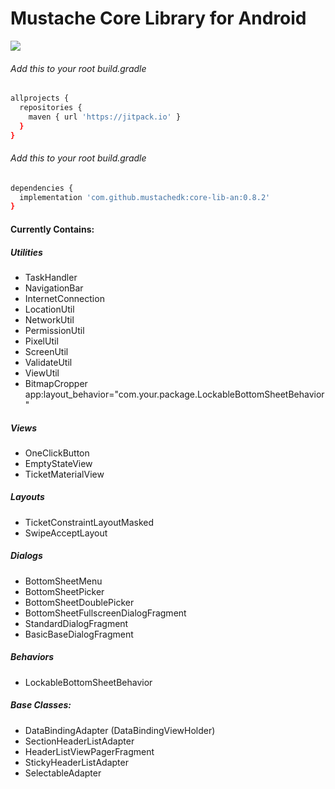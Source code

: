 # Mustache Core Library for Android

[![](https://jitpack.io/v/mustachedk/core-lib-an.svg)](https://jitpack.io/#mustachedk/core-lib-an)

###### Add this to your root build.gradle
```bash
allprojects {
  repositories {
    maven { url 'https://jitpack.io' }
  }
}
```

###### Add this to your root build.gradle
```bash
dependencies {
  implementation 'com.github.mustachedk:core-lib-an:0.8.2'
}
```

#### Currently Contains:
##### Utilities
* TaskHandler
* NavigationBar
* InternetConnection
* LocationUtil
* NetworkUtil
* PermissionUtil
* PixelUtil
* ScreenUtil
* ValidateUtil
* ViewUtil
* BitmapCropper app:layout_behavior="com.your.package.LockableBottomSheetBehavior"


##### Views
* OneClickButton
* EmptyStateView
* TicketMaterialView

##### Layouts
* TicketConstraintLayoutMasked
* SwipeAcceptLayout

##### Dialogs
* BottomSheetMenu
* BottomSheetPicker
* BottomSheetDoublePicker
* BottomSheetFullscreenDialogFragment
* StandardDialogFragment
* BasicBaseDialogFragment

##### Behaviors
* LockableBottomSheetBehavior

##### Base Classes:
* DataBindingAdapter (DataBindingViewHolder)
* SectionHeaderListAdapter
* HeaderListViewPagerFragment
* StickyHeaderListAdapter
* SelectableAdapter
